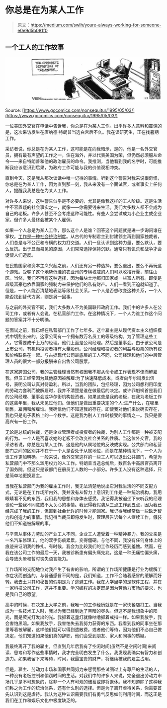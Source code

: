 # 你总是在为某人工作

> 原文：<https://medium.com/swlh/youre-always-working-for-someone-e0e9d5b081f0>

## 一个工人的工作故事

![](img/df008c8939183776d55b5109c7f031ee.png)

Source: [https://www.gocomics.com/nonsequitur/1995/05/03/](https://www.gocomics.com/nonsequitur/1995/05/03/)

一位美国外交官在电话中告诉我，你总是在为某人工作。出乎许多人意料和震惊的是，这次采访发生在唐纳德·特朗普当选白宫后不久。我在读研究生，正在找暑期工作。

采访者说，你总是在为某人工作，这可能是在向我暗示，是的，他是一名外交官员，拥有最有声望的工作之一，住在海外，并以代表美国为荣，但仍然必须服从命令——来自特朗普和他的政治雇员的命令。我推测，当他看到我的名字时，可能推断我应该意识到后果，为政府工作可能与我的价值观相冲突。

直到今天，这是我从那次谈话中唯一记得的事情。听到这个警告对我来说很奇怪，你总是在为某人工作，因为直到那一刻，我从来没有一个面试官，或者事实上任何人，提醒我我总是在为某人工作。

对许多人来说，这种警告似乎是不必要的，尤其是像我这样的工人阶级。这是生活中不容置疑的社会事实之一，就像——你需要钱来生活。我们大多数人都不会成为自己的老板。许多人甚至不会考虑这种可能性。有些人会尝试成为小企业主或企业家。但许多人最终会被某个人雇佣。

如果一个人总是为某人工作，那么这个人是谁？回答这个问题就是进一步询问谁在掌权。[工作是一种社会统治制度](https://theanarchistlibrary.org/library/bob-black-the-abolition-of-work)。从古代的专制君主到封建领主再到国家独裁者，人们总是与不公正和专横的权力打交道。人们一旦认识到这种力量，要么默认，要么反抗。出于显而易见的原因，人们常常选择保持沉默。通常只有饥荒和战争才会促使人们造反。

在民族国家和资本主义兴起之前，人们还有另一种选择，要么退出，要么不再玩这个游戏。受够了这个地势低洼的农业州的专横权威的人们可以收拾行囊，前往山区。当然，我们不再有这种选择，因为每块土地都归国家或一些富人所有。即使是超级富豪也依靠国家的强制力来保护他们的私有财产。人们一看到压迫就知道了。但是，一个人能否清楚地表达等级社会关系，一个人是否想改变这种关系，一个人能否找到替代方案，则是另一回事。

与之前的外交官不同，我们大多数人不为美国联邦政府工作。我们中的许多人在公司工作，或者有人会说，在私营部门工作。在这种情况下，一个人为谁工作这个问题的答案并不十分明确。

在面试之前，我已经在私营部门工作了七年多。这个雇主是从现代资本主义组织模式中切割出来的。这家公司有一个拥有数万名员工的等级结构。为了管理这些工人，它需要成千上万的经理。他们上面是公司经理。然后是董事会。由于该公司是上市公司，有机构投资者持有大量股份。公司经理和投资者的利益与股票的所有权和价格联系在一起。与占据现代公司最底层的工人不同，公司经理和他们的中层管理人员的很大一部分报酬来自出售公司股票。

在这家跨国公司，我的主管经理当然有权因我不服从命令或工作表现不佳而解雇我。但员工经常因为其他原因被解雇:为了快速降低成本，或者向华尔街发出信号，表明公司认真对待盈利。所以，当我的团队，包括经理，因为公司想利用印度的劳动力套利而被解雇时，我并不清楚是谁在做最后的决定。或许罪魁祸首是我们的公司经理、董事会或华尔街机构投资者。如果这些是我的老板，在我为老板工作的这些年里，我从未见过他们。但他们是做出重要决定的个人:生产什么，在哪里销售，雇佣和解雇谁。我确信他们不知道我的存在。即使我对他们来说确实存在，我也只是电子表格上的一个数字。这是我为别人工作时接受的事情之一。我只是很高兴有一份工作。

无论是总统的独裁，还是企业管理者或投资者的独裁，为别人工作都是一种被支配的行为。一个人是否喜欢她的老板不会改变社会关系的性质。当这位外交官，我的采访者说，你总是为某人工作，这是他的从属地位的反映或实现。公共部门和私营部门之间的区别并不在于一个人是否处于从属地位，而是在某种情况下，一个人为谁工作更加明确。一般来说，像外交官这样的一些工人可以退出公共部门，希望为私营部门中不那么滥用权力的人工作。特朗普当选总统后，数百名中高层官员离开了国务院。但这只是该部门在册员工人数的一小部分。许多工人没有这种选择，只是简单地更换雇主。

当我在私营部门为我的雇主工作时，我无法清楚地说出它对我生活的不同支配方式，无论是在工作场所内外。我并没有从智力上意识到工作是一种统治机构。我用眼睛看不见的东西，我用我的思想和身体去感受。我记得我被迫坐下来听我的经理谈论一些我不同意或不太关心的事情。我记得我假装从三点工作到五点，因为我已经完成了我的工作，但直到社会允许的时候才能回家。我记得我经常做一些缺乏智力和创造力的事情。我记得当裁员即将发生时，管理层告诉每个人继续工作，假装他们不知道被解雇的事。

与辛苦从事体力劳动的产业工人不同，企业工人遭受着一种精神暴力。我的父亲是一名汽车修理工，他的双手伤痕累累，变得僵硬。与他不同，我没有任何身体上的痕迹来证明我的挣扎。有时候，我会为比较我们的工作经历而感到羞愧。然而，在我在该公司工作的最后一天，我被诊断患有偏头痛先兆，这是一种无痛性偏头痛，会导致头晕和暂时丧失语言能力。

工作场所的支配地位对我产生了有害的影响。所谓的工作场所健康是行业为缓解工作症状而创造的。与普通感冒不同的是，我们知道，工作不会随着感冒的缓解而好转。我去土耳其和秘鲁的假期是为了逃避工作。我在大学里学的是软件工程，并在一家科技公司工作，这并不重要。学习编程的决定既是因为劳动力市场的要求，也是我自己的愿望。

高中的时候，在决定上大学之前，我唯一的工作经历就是在一家快餐店打工。当我成为一名技术工人时，我以为我已经到达了黑暗的尽头。但这不是我想象中的阳光，而是荧光灯发出的光。我抓着这盏灯就像咕噜抓着戒指一样。如果我放手，我会害怕黑暗。如果我放手，我害怕失去我努力获得的东西。我看到我的同事坐在那里等着被解雇，这样他们就可以得到遣散费。或者他们等待，因为他们不必自己做决定，他们知道如果他们真的辞职，他们会受到朋友、家人和同事的质疑。

我最终离开了我的雇主，但直到几年后我有了空闲时间(虽然不是空闲时间)来阅读、思考和写作这些事情时，我才完全明白发生了什么。我发现我确实有智力和创造力。如果我留下来等待，时间，我最宝贵的财产，将继续被我的雇主占用。

但是，雇主、劳动力市场和国家共同努力来惩罚那些试图过上有尊严的生活的人，一种没有老板控制和偷窃时间的生活。对我们中的许多人来说，完全退出劳动力市场几乎是不可想象的，除非一个人有可观的储蓄或即将退休。我不知道除了这种我们称之为工作的统治体系，还有什么别的选择。但是为了离开虐待关系，你需要首先认识到这是虐待。我认为这种认识需要我们有勇气反思如何利用时间，而这正是我们在工作和娱乐文化中极度缺乏的。